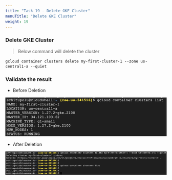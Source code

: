 ```yaml
---
title: "Task 19 - Delete GKE Cluster"
menuTitle: "Delete GKE Cluster"
weight: 19
---
```


### Delete GKE Cluster

> Below command will delete the cluster

```
gcloud container clusters delete my-first-cluster-1 --zone us-central1-a --quiet
```

### Validate the result

* Before Deletion

![beforeDeletion](before_deletion.png)

* After Deletion

![afterDeletion](after_deletion.png)
